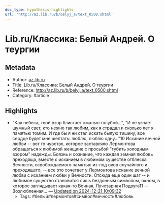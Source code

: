 ```yaml
---
doc_type: hypothesis-highlights
url: 'http://az.lib.ru/b/belyj_a/text_0500.shtml'
---
```

# Lib.ru/Классика: Белый Андрей. О теургии

## Metadata
- Author: [az.lib.ru]()
- Title: Lib.ru/Классика: Белый Андрей. О теургии
- Reference: http://az.lib.ru/b/belyj_a/text_0500.shtml
- Category: #article

## Highlights
- "Как небеса, твой взор блистает эмалью голубой...", "И не узнает шумный свет, кто нежно так любим, как я страдал и сколько лет я памятью томим. И где бы я ни стал искать былую тишину, все сердце будет мне шептать: люблю, люблю одну..."10 Искание вечной любви -- вот то чувство, которое заставляло Лермонтова обращаться к любимой женщине с просьбой "губить холодным взором" надежды. Боязнь и сознание, что каждая земная любовь преходяща, вместе с исканием в любимом существе отблеска Вечности, освобождаемого памятью из-под оков случайного и преходящего, -- все это сочетает у Лермонтова искание вечной любви с исканием любви у Вечности. Отсюда еще один шаг -- и любимое существо становится лишь бездонным символом, окном, в которое заглядывает какая-то Вечная, Лучезарная Подруга11 -- Возлюбленная... — [Updated on 2024-12-21 10:09:32](https://hyp.is/hyhmLr9qEe-7bL__pH77gQ/az.lib.ru/b/belyj_a/text_0500.shtml)
   - Tags: #белый#лермонтов#символ#вечность#любовь
